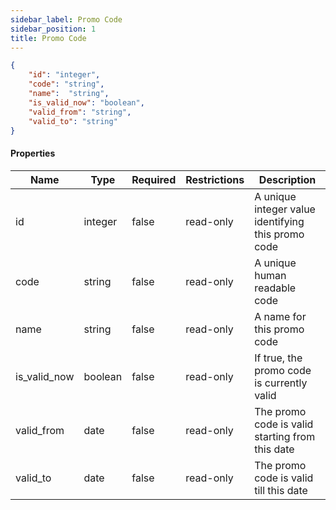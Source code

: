 ```yaml
---
sidebar_label: Promo Code
sidebar_position: 1
title: Promo Code
---
```


```json
{
    "id": "integer",
    "code": "string",
    "name":  "string",
    "is_valid_now": "boolean",
    "valid_from": "string",
    "valid_to": "string"
}

```

#### Properties

| Name         | Type    | Required | Restrictions | Description                                        |
|--------------|---------|----------|--------------|----------------------------------------------------|
| id           | integer | false    | read-only    | A unique integer value identifying this promo code |
| code         | string  | false    | read-only    | A unique human readable code                       |
| name         | string  | false    | read-only    | A name for this promo code                         |
| is_valid_now | boolean | false    | read-only    | If true, the promo code is currently valid         |
| valid_from   | date    | false    | read-only    | The promo code is valid starting from this date    |
| valid_to     | date    | false    | read-only    | The promo code is valid till this date             |